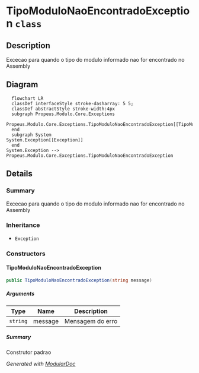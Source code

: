 # TipoModuloNaoEncontradoException `class`

## Description
Excecao para quando o tipo do modulo informado nao for encontrado no Assembly

## Diagram
```mermaid
  flowchart LR
  classDef interfaceStyle stroke-dasharray: 5 5;
  classDef abstractStyle stroke-width:4px
  subgraph Propeus.Modulo.Core.Exceptions
  Propeus.Modulo.Core.Exceptions.TipoModuloNaoEncontradoException[[TipoModuloNaoEncontradoException]]
  end
  subgraph System
System.Exception[[Exception]]
  end
System.Exception --> Propeus.Modulo.Core.Exceptions.TipoModuloNaoEncontradoException
```

## Details
### Summary
Excecao para quando o tipo do modulo informado nao for encontrado no Assembly

### Inheritance
 - `Exception`

### Constructors
#### TipoModuloNaoEncontradoException
```csharp
public TipoModuloNaoEncontradoException(string message)
```
##### Arguments
| Type | Name | Description |
| --- | --- | --- |
| `string` | message | Mensagem do erro |

##### Summary
Construtor padrao

*Generated with* [*ModularDoc*](https://github.com/hailstorm75/ModularDoc)

